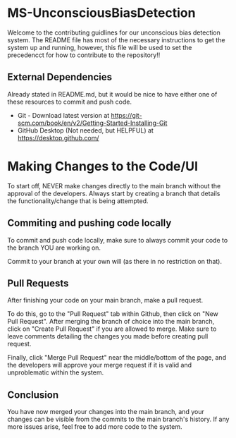 # MS-UnconsciousBiasDetection

Welcome to the contributing guidlines for our unconscious bias detection system. The README file
has most of the necessary instructions to get the system up and running, however, this file
will be used to set the precedencct for how to contribute to the repository!!

## External Dependencies

Already stated in README.md, but it would be nice to have either one of these resources to
commit and push code.

- Git - Download latest version at https://git-scm.com/book/en/v2/Getting-Started-Installing-Git
- GitHub Desktop (Not needed, but HELPFUL) at https://desktop.github.com/

# Making Changes to the Code/UI

To start off, NEVER make changes directly to the main branch without the approval of the developers.
Always start by creating a branch that details the functionality/change that is being attempted.

## Commiting and pushing code locally

To commit and push code locally, make sure to always commit your code to the branch YOU are working on.

Commit to your branch at your own will (as there in no restriction on that).

## Pull Requests

After finishing your code on your main branch, make a pull request.

To do this, go to the "Pull Request" tab within Github, then click on 
"New Pull Request". After merging the branch of choice into the main branch,
click on "Create Pull Request" if you are allowed to merge. Make sure to 
leave comments detailing the changes you made before creating pull request.

Finally, click "Merge Pull Request" near the middle/bottom of the page, and
the developers will approve your merge request if it is valid and unproblematic
within the system.

## Conclusion

You have now merged your changes into the main branch, and your changes can
be visible from the commits to the main branch's history. If any more issues
arise, feel free to add more code to the system.